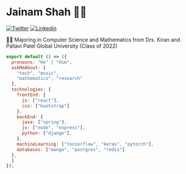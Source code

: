 # Jainam Shah 👨‍💻

[![Twitter](https://img.shields.io/badge/-Twitter-222222?style=flat-square&logo=twitter&logoColor=white&link=https://twitter.com/ScientificGhosh/)](https://twitter.com/Jainam1182)
[![Linkedin](https://img.shields.io/badge/-LinkedIn-222222?style=flat-square&logo=Linkedin&logoColor=white&link=https://www.linkedin.com/in/sudiptoghosh99/)](https://www.linkedin.com/in/jainam-shah-863054269/)

👨‍🎓 Majoring in Computer Science and Mathematics from Drs. Kiran and Pallavi Patel Global University (Class of 2022) 

```js
export default () => ({
  pronouns: "He" | "Him",
  askMeAbout: [
    "tech", "music",
    "mathematics", "research"
  ],
  technologies: {
    frontEnd: {
      js: ["react"],
      css: ["bootstrap"]
    },
    backEnd: {
      java: ["spring"],
      js: ["node", "express"],
      python: ["django"],
    },
    machineLearning: ["tensorflow", "keras", "pytorch"],
    databases: ["mongo", "postgres", "redis"]
  },
  ]
});
```
